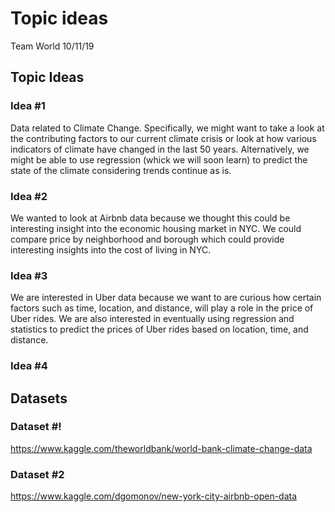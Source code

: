 Topic ideas
================
Team World
10/11/19

## Topic Ideas

### Idea \#1

Data related to Climate Change. Specifically, we might want to take a
look at the contributing factors to our current climate crisis or look
at how various indicators of climate have changed in the last 50 years.
Alternatively, we might be able to use regression (whick we will soon
learn) to predict the state of the climate considering trends continue
as is.

### Idea \#2

We wanted to look at Airbnb data because we thought this could be
interesting insight into the economic housing market in NYC. We could
compare price by neighborhood and borough which could provide
interesting insights into the cost of living in NYC.

### Idea \#3

We are interested in Uber data because we want to are curious how
certain factors such as time, location, and distance, will play a role
in the price of Uber rides. We are also interested in eventually using
regression and statistics to predict the prices of Uber rides based on
location, time, and distance.

### Idea \#4

## Datasets

### Dataset \#\!

<https://www.kaggle.com/theworldbank/world-bank-climate-change-data>

### Dataset \#2

<https://www.kaggle.com/dgomonov/new-york-city-airbnb-open-data>
